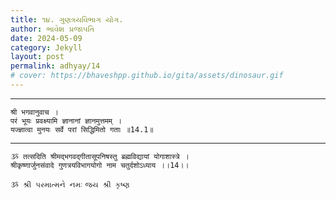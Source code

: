 ```yaml
---
title: ૧૪. ગુણત્રયવિભાગ યોગ.
author: ભાવેશ પ્રજાપતિ
date: 2024-05-09
category: Jekyll
layout: post
permalink: adhyay/14
# cover: https://bhaveshpp.github.io/gita/assets/dinosaur.gif
---
```


----------

```
श्री भगवानुवाच ।
परं भूयः प्रवक्ष्यामि ज्ञानानां ज्ञानमुत्तमम् ।
यज्ज्ञात्वा मुनयः सर्वे परां सिद्धिमितो गताः ॥14.1॥
```
> 

> 

----------

```
ૐ तत्सदिति श्रीमद्भगवद्गीतासूपनिषस्तु ब्रह्मविद्यायां योगाशास्त्रे ।
श्रीकृष्णार्जुनसंवादे गुणत्रयविभागयोगो नाम चतुर्दशोऽध्याय ।।14।।
```

`ૐ શ્રી પરમાત્મને નમઃ`
`જય શ્રી કૃષ્ણ`